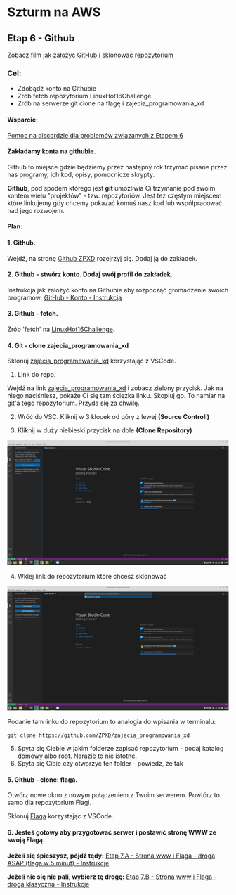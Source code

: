 # Szturm na AWS

## Etap 6 - Github

[Zobacz film jak założyć GitHub i sklonować repozytorium](https://www.youtube.com/watch?v=11CAq2Qm7IY)

### Cel:
- Zdobądź konto na Githubie
- Zrób fetch repozytorium LinuxHot16Challenge.
- Zrób na serwerze git clone na flagę i zajecia_programowania_xd


#### Wsparcie:

[Pomoc na discordzie dla problemów związanych z Etapem 6](https://discord.gg/TFTJkAPDD7)


#### Zakładamy konta na githubie.

Github to miejsce gdzie będziemy przez następny rok trzymać pisane przez nas programy, ich kod, opisy, pomocnicze skrypty. 

**Github**, pod spodem którego jest **git** umożliwia Ci trzymanie pod swoim kontem wielu "projektów" - tzw. repozytoriów.
Jest też częstym miejscem które linkujemy gdy chcemy pokazać komuś nasz kod lub współpracować nad jego rozwojem.


#### Plan:
	
#### 1. Github. 

Wejdź, na stronę [Github ZPXD](https://github.com/ZPXD) rozejrzyj się. 
Dodaj ją do zakładek.

#### 2. Github - stwórz konto. Dodaj swój profil do zakładek.
Instrukcja jak założyć konto na Githubie aby rozpocząć gromadzenie swoich programów:
[GitHub - Konto - Instrukcja](http://bityl.pl/ddkCX)

#### 3. Github - fetch.
Zrób 'fetch' na [LinuxHot16Challenge](https://github.com/ZPXD/LinuxHot16Challenge).

#### 4. Git - clone zajecia_programowania_xd

Sklonuj [zajecia_programowania_xd](https://github.com/ZPXD/zajecia_programowania_xd)  korzystając z VSCode. 

1. Link do repo. 

Wejdź na link [zajecia_programowania_xd](https://github.com/ZPXD/zajecia_programowania_xd) i zobacz zielony przycisk. Jak na niego naciśniesz, pokaże Ci się tam ścieżka linku. Skopiuj go. To namiar na git'a tego repozytorium. Przyda się za chwilę.

2. Wróć do VSC. Kliknij w 3 klocek od góry z lewej **(Source Controll)**

3. Kliknij w duży niebieski przycisk na dole **(Clone Repository)**


![git_clone1.png](foty_do_instrukcji/git_clone1.png)

4. Wklej link do repozytorium które chcesz sklonować


![git_clone_2.png](foty_do_instrukcji/git_clone_2.png)

Podanie tam linku do repozytorium to analogia do wpisania w terminalu:
```
git clone https://github.com/ZPXD/zajecia_programowania_xd
```
5. Spyta się Ciebie w jakim folderze zapisać repozytorium - podaj katalog domowy albo root. Narazie to nie istotne.
6. Spyta się Cibie czy otworzyć ten folder - powiedz, że tak


#### 5. Github - clone: flaga.

Otwórz nowe okno z nowym połączeniem z Twoim serwerem. Powtórz to samo dla repozytorium Flagi.

Sklonuj [Flaga](https://github.com/ZPXD/flaga) korzystając z VSCode. 

#### 6. Jesteś gotowy aby przygotować serwer i postawić stronę WWW ze swoją Flagą.

 
**Jeżeli się śpieszysz, pójdź tędy:** [Etap 7.A - Strona www i Flaga - droga ASAP (flaga w 5 minut) - Instrukcje](https://github.com/ZPXD/flaga/blob/main/instrukcje/etap_7_ASAP_strona_www_i_flaga.md)

**Jeżeli nic się nie pali, wybierz tę drogę:** [Etap 7.B - Strona www i Flaga - droga klasyczna - Instrukcje](https://github.com/ZPXD/flaga/blob/main/instrukcje/etap_7_Klasyczna_strona_www_i_flaga.md)
